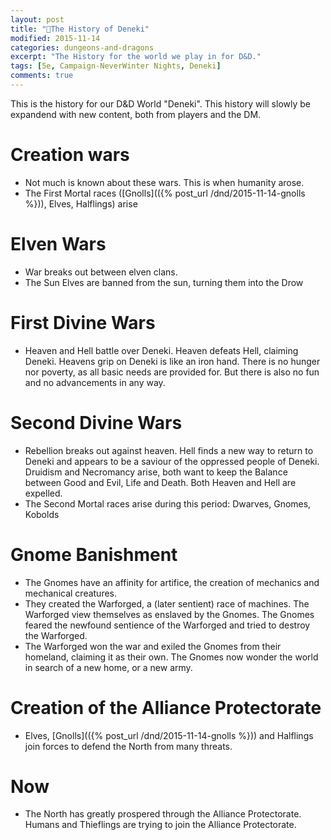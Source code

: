 ```yaml
---
layout: post
title: "🐲The History of Deneki"
modified: 2015-11-14
categories: dungeons-and-dragons
excerpt: "The History for the world we play in for D&D."
tags: [5e, Campaign-NeverWinter Nights, Deneki]
comments: true
---
```


This is the history for our D&D World "Deneki". This history will slowly be expandend with new content, both from players and the DM.

# Creation wars
* Not much is known about these wars. This is when humanity arose.
* The First Mortal races ([Gnolls](({% post_url /dnd/2015-11-14-gnolls %})), Elves, Halflings) arise

# Elven Wars

- War breaks out between elven clans.
- The Sun Elves are banned from the sun, turning them into the Drow

# First Divine Wars
- Heaven and Hell battle over Deneki. Heaven defeats Hell, claiming Deneki. Heavens grip on Deneki is like an iron hand. There is no hunger nor poverty, as all basic needs are provided for. But there is also no fun and no advancements in any way.

# Second Divine Wars

- Rebellion breaks out against heaven. Hell finds a new way to return to Deneki and appears to be a saviour of the oppressed people of Deneki. Druidism and Necromancy arise, both want to keep the Balance between Good and Evil, Life and Death. Both Heaven and Hell are expelled.
- The Second Mortal races arise during this period: Dwarves, Gnomes, Kobolds

# Gnome Banishment
- The Gnomes have an affinity for artifice, the creation of mechanics and mechanical creatures.
- They created the Warforged, a (later sentient) race of machines. The Warforged view themselves as enslaved by the Gnomes. The Gnomes feared the newfound sentience of the Warforged and tried to destroy the Warforged.
- The Warforged won the war and exiled the Gnomes from their homeland, claiming it as their own. The Gnomes now wonder the world in search of a new home, or a new army.

# Creation of the Alliance Protectorate
- Elves, [Gnolls](({% post_url /dnd/2015-11-14-gnolls %})) and Halflings join forces to defend the North from many threats.

# Now
- The North has greatly prospered through the Alliance Protectorate. Humans and Thieflings are trying to join the Alliance Protectorate.
